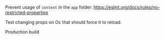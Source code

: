 Prevent usage of `context` in the `app` folder: https://eslint.org/docs/rules/no-restricted-properties

Test changing props on Oc that should force it to reload.

Production build